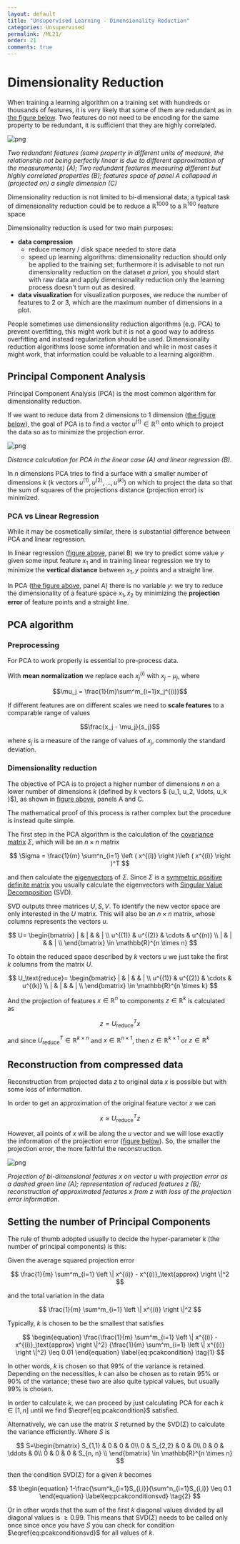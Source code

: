 ```yaml
---
layout: default
title: "Unsupervised Learning - Dimensionality Reduction"
categories: Unsupervised
permalink: /ML21/
order: 21
comments: true
---
```


# Dimensionality Reduction
When training a learning algorithm on a training set with hundreds or thousands of features, it is very likely that some of them are redundant as in <a href="#fig:redundantlen">the figure below</a>. Two features do not need to be encoding for the same property to be redundant, it is sufficient that they are highly correlated.


    
![png](ML-21-DimensionalityReduction_files/ML-21-DimensionalityReduction_2_0.png)
    


<i id="fig:redundantlen">Two redundant features (same property in different units of measure, the relationship not being perfectly linear is due to different approximation of the measurements) (A); Two redundant features measuring different but highly correlated properties (B); features space of panel A collapsed in (projected on) a single dimension (C) </i>

Dimensionality reduction is not limited to bi-dimensional data; a typical task of dimensionality reduction could be to reduce a $\mathbb{R}^{1000}$ to a $\mathbb{R}^{100}$ feature space

Dimensionality reduction is used for two main purposes:
* **data compression**
    * reduce memory / disk space needed to store data
    * speed up learning algorithms: dimensionality reduction should only be applied to the training set; furthermore it is advisable to not run dimensionality reduction on the dataset *a priori*, you should start with raw data and apply dimensionality reduction only the learning process doesn't turn out as desired.
* **data visualization** for visualization purposes, we reduce the number of features to 2 or 3, which are the maximum number of dimensions in a plot.

People sometimes use dimensionality reduction algorithms (e.g. PCA) to prevent overfitting, this might work but it is not a good way to address overfitting and instead regularization should be used. Dimensionality reduction algorithms loose some information and while in most cases it might work, that information could be valuable to a learning algorithm.

##  Principal Component Analysis
Principal Component Analysis (PCA) is the most common algorithm for dimensionality reduction.

If we want to reduce data from 2 dimensions to 1 dimension (<a href="#fig:pcaline">the figure below</a>), the goal of PCA is to find a vector $u^{(1)} \in \mathbb{R^n}$ onto which to project the data so as to minimize the projection error.


    
![png](ML-21-DimensionalityReduction_files/ML-21-DimensionalityReduction_6_0.png)
    


<i id="fig:pcaline">Distance calculation for PCA in the linear case (A) and linear regression (B).</i>

In $n$ dimensions PCA tries to find a surface with a smaller number of dimensions $k$ ($k$ vectors $u^{(1)}, u^{(2)}, \ldots, u^{(k)}$) on which to project the data so that the sum of squares of the projections distance (projection error) is minimized.

### PCA vs Linear Regression
While it may be cosmetically similar, there is substantial difference between PCA and linear regression. 

In linear regression (<a href="#fig:pcaline">figure above</a>, panel B) we try to predict some value $y$ given some input feature $x_1$  and in training linear regression we try to minimize the **vertical distance** between $x_1, y$ points and a straight line.

In PCA (<a href="#fig:pcaline">the figure above</a>, panel A) there is no variable $y$: we try to reduce the dimensionality of a feature space $x_1, x_2$ by minimizing the **projection error** of feature points and a straight line.

## PCA algorithm
### Preprocessing
For PCA to work properly is essential to pre-process data. 

With **mean normalization** we replace each $x_j^{(i)}$ with $x_j - \mu_j$, where 

$$\mu_j = \frac{1}{m}\sum^m_{i=1}x_j^{(i)}$$

If different features are on different scales we need to **scale features** to a comparable range of values 

$$\frac{x_j - \mu_j}{s_j}$$

where $s_j$ is a measure of the range of values of $x_j$, commonly the standard deviation.

### Dimensionality reduction
The objective of PCA is to project a higher number of dimensions $n$ on a lower number of dimensions $k$ (defined by $k$ vectors $ \{u_1, u_2, \ldots, u_k \}$), as shown in <a href="#fig:redundantlen">figure above</a>, panels A and C.

The mathematical proof of this process is rather complex but the procedure is instead quite simple.

The first step in the PCA algorithm is the calculation of the [covariance matrix](https://en.wikipedia.org/wiki/Covariance_matrix) $\Sigma$, which will be an $n \times n$ matrix

$$
\Sigma = \frac{1}{m} \sum^n_{i=1} \left ( x^{(i)} \right )\left ( x^{(i)} \right )^T
$$

and then calculate the [eigenvectors](https://en.wikipedia.org/wiki/Eigenvalues_and_eigenvectors) of $\Sigma$. Since $\Sigma$ is a [symmetric positive definite matrix](https://en.wikipedia.org/wiki/Definite_symmetric_matrix) you usually calculate the eigenvectors with [Singular Value Decomposition](https://en.wikipedia.org/wiki/Singular_value_decomposition) (SVD). 

SVD outputs three matrices $U, S, V$. To identify the new vector space are only interested in the $U$ matrix. This will also be an $n \times n$ matrix, whose columns represents the vectors $u$.

$$
U=
\begin{bmatrix}
| & | &  & | \\
u^{(1)} & u^{(2)} & \cdots & u^{(n)} \\
| & | &  & | \\
\end{bmatrix} \in \mathbb{R}^{n \times n}
$$

To obtain the reduced space described by $k$ vectors $u$ we just take the first $k$ columns from the matrix $U$.

$$
U_\text{reduce}=
\begin{bmatrix}
| & | &  & | \\
u^{(1)} & u^{(2)} & \cdots & u^{(k)} \\
| & | &  & | \\
\end{bmatrix} \in \mathbb{R}^{n \times k}
$$

And the projection of features $x \in \mathbb{R}^n$ to components $z \in \mathbb{R}^k$ is calculated as 

$$
z = U_\text{reduce}^T x 
$$

and since $U_\text{reduce}^T \in \mathbb{R}^{k \times n}$ and $x \in \mathbb{R}^{n \times 1}$, then $z \in \mathbb{R}^{k \times 1}$ or $z \in \mathbb{R}^k$

## Reconstruction from compressed data
Reconstruction from projected data $z$ to original data $x$ is possible but with some loss of information. 

In order to get an approximation of the original feature vector $x$ we can 

$$
x \approx U_\text{reduce}^T z
$$

However, all points of $x$ will be along the $u$ vector and we will lose exactly the information of the projection error (<a href="#fig:reconstruction">figure below</a>). So, the smaller the projection error, the more faithful the reconstruction.


    
![png](ML-21-DimensionalityReduction_files/ML-21-DimensionalityReduction_10_0.png)
    


<i id="fig:reconstruction">Projection of bi-dimensional features $x$ on vector $u$ with projection error as a dashed green line (A); representation of reduced features $z$ (B); reconstruction of approximated features $x$ from $z$ with loss of the projection error information.</i>

## Setting the number of Principal Components
The rule of thumb adopted usually to decide the hyper-parameter $k$ (the number of principal components) is this:

Given the average squared projection error

$$
\frac{1}{m} \sum^m_{i=1} \left \| x^{(i)} - x^{(i)}_\text{approx} \right \|^2
$$

and the total variation in the data

$$
\frac{1}{m} \sum^m_{i=1} \left \| x^{(i)} \right \|^2
$$

Typically, $k$ is chosen to be the smallest that satisfies

$$
\begin{equation}
\frac{\frac{1}{m} \sum^m_{i=1} \left \| x^{(i)} - x^{(i)}_\text{approx} \right \|^2}
{\frac{1}{m} \sum^m_{i=1} \left \| x^{(i)} \right \|^2} \leq 0.01
\end{equation}
\label{eq:pcakcondition} \tag{1}
$$

In other words, $k$ is chosen so that $99\%$ of the variance is retained. Depending on the necessities, $k$ can also be chosen as to retain $95\%$ or $90\%$ of the variance; these two are also quite typical values, but usually $99\%$ is chosen.

In order to calculate $k$, we can proceed by just calculating PCA for each $k \in [1, n]$  until we find $\eqref{eq:pcakcondition}$ satisfied.

Alternatively, we can use the matrix $S$ returned by the $\mathrm{SVD}(\Sigma)$ to calculate the variance efficiently. Where $S$ is

$$
S=\begin{bmatrix}
S_{1,1} & 0 & 0 & 0\\
0 & S_{2,2} & 0 & 0\\
0 & 0 & \ddots & 0\\
0 & 0 & 0 & S_{n, n} \\
\end{bmatrix} \in \mathbb{R}^{n \times n}
$$

then the condition $\mathrm{SVD}(\Sigma)$ for a given $k$ becomes

$$
\begin{equation}
1-\frac{\sum^k_{i=1}S_{i,i}}{\sum^n_{i=1}S_{i,i}} \leq 0.1
\end{equation}
\label{eq:pcakconditionsvd} \tag{2}
$$

Or in other words that the sum of the first $k$ diagonal values divided by all diagonal values is $\geq 0.99$. This means that $\mathrm{SVD}(\Sigma)$ needs to be called only once since once you have $S$ you can check for condition $\eqref{eq:pcakconditionsvd}$ for all values of $k$.
